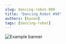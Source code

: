 ```yaml
---
slug: dancing-robot-090
title: "Dancing Robot #90"
authors: [kynan]
tags: [dancing-robot]
---
```


![Example banner](/img/stories/dancing-robot/090.PNG)
